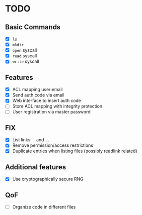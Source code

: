 # TODO
## Basic Commands
- [x] `ls`
- [x] `mkdir`
- [x] `open` syscall
- [x] `read` syscall
- [x] `write` syscall

## Features
- [x] ACL mapping user:email
- [x] Send auth code via email
- [x] Web interface to insert auth code
- [ ] Store ACL mapping with integrity protection
- [ ] User registration via master password

## FIX
- [x] List links: `.` and `..`
- [x] Remove permission/access restrictions
- [x] Duplicate entries when listing files (possibly readlink related)

## Additional features
- [x] Use cryptographically secure RNG

## QoF
- [ ] Organize code in different files
